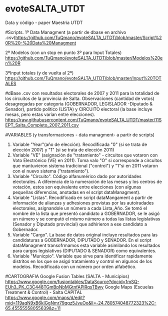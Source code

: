 # evoteSALTA_UTDT
Data y código - paper Maestría UTDT

#Scripts. 
1º Data Managment (a partir de dbase en archivo .csv)https://github.com/TuQmano/evoteSALTA_UTDT/blob/master/Script%20R%20-%20Data%20Managment

2º Modelos (con un stop en punto 3º para Input Totales) https://github.com/TuQmano/evoteSALTA_UTDT/blob/master/Modelos%20en%20R

3ºInput totales (y de vuelta al 2º) https://github.com/TuQmano/evoteSALTA_UTDT/blob/master/Input%20TOTALES

#dBase
.csv con resultados electorales de 2007 y 2011 para la totalidad de los circuitos de la provincia de Salta. 
Observaciones (cantidad de votos) desagregadas por categoría (GOBERNADOR, LEGISLADOR -Diputado & Senador), partido político (LISTA) y CIRCUITO electoral (la base incluye mesas, pero estas varían entre elecciones).
https://raw.githubusercontent.com/TuQmano/evoteSALTA_UTDT/master/11SEPT_Salta_Completo_2007_2011.csv

#VARIABLES (y transformaciones - data managment- a partir de scripts)
1) Variable "Year"(año de elección). Recodificada "0" (si se trata de elección 2007) y "1" (si se trata de elección 2011)
2) Variable "VE" (asignación de "tratamiento" - circuitos que votaron con Voto Electrónico (VE) en 2011). Toma valo "O" si corresponde a circuitos que mantuvieron sistema tradicional ("control") y "1"si en 2011 votaron con el nuevo sistema ("tratamiento"). 
3) Variable "Circuito". Código alfanumérico dado por autoridades electorales. A diferencia de la numeración de las mesas y los centros de votación, estos son equivalente entre elecciones (con algunas pequeñas diferencias, anotadas en el script dataManagment).
4) Variable "Listas". Recodificada en script dataMangament a partir de información de alianzas y adhesiones provistas por las autoiradades electorales, asignandole un número a cada Lista_Año. Se tomó el nombre de la lista que presentó candidato a GOBERNADOR, se le asigó un número y se computó el mismo número a todas las listas legislativas (Senador y Diputado provincial) que adhirieron a ese candidato a Gobernador. 
5) Variable "Cargo". La base de datos original incluye resultados para las candidaturas a GOBERNADOR, DIPUTADO y SENADOR. En el script dataManagment transofrmamos esta variable asimilando los resultados para cargos legislativos (DIPUTADO & SENADOR) como equivalentes. 
6) Variable "Municpio". Variable que sirve para identificar rapidamente distritos en los que se asigó tratamiento y control en algunos de los modelos. Recodificada con un número por orden alfabético. 

#CARTOGRAFIA
Google Fusion Tables (SALTA - Municipios)
https://www.google.com/fusiontables/DataSource?docid=1mSQ-EUh3_PK_C3C448TGmBpNbMGtnfAPlRqsTBwy
Google Maps (Escuelas Treatment & Control) - Salta CAPITAL
https://www.google.com/maps/d/edit?mid=119aqN9xB6kIGgNmr79qqz5JvuOo&ll=-24.780574048772323%2C-65.45555558055639&z=11
